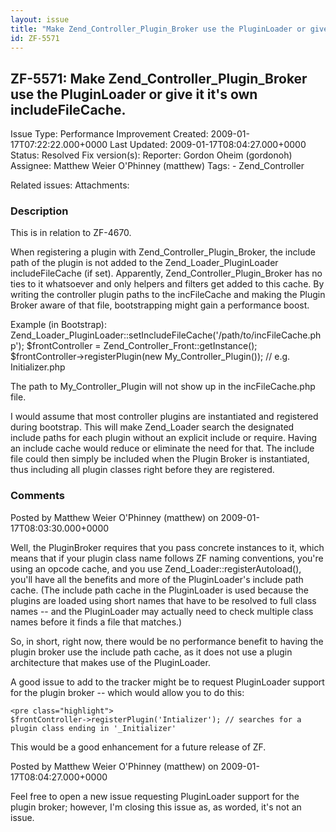 ```yaml
---
layout: issue
title: "Make Zend_Controller_Plugin_Broker use the PluginLoader or give it it's own includeFileCache."
id: ZF-5571
---
```


ZF-5571: Make Zend\_Controller\_Plugin\_Broker use the PluginLoader or give it it's own includeFileCache. 
----------------------------------------------------------------------------------------------------------

 Issue Type: Performance Improvement Created: 2009-01-17T07:22:22.000+0000 Last Updated: 2009-01-17T08:04:27.000+0000 Status: Resolved Fix version(s): 
 Reporter:  Gordon Oheim (gordonoh)  Assignee:  Matthew Weier O'Phinney (matthew)  Tags: - Zend\_Controller
 
 Related issues: 
 Attachments: 
### Description

This is in relation to ZF-4670.

When registering a plugin with Zend\_Controller\_Plugin\_Broker, the include path of the plugin is not added to the Zend\_Loader\_PluginLoader includeFileCache (if set). Apparently, Zend\_Controller\_Plugin\_Broker has no ties to it whatsoever and only helpers and filters get added to this cache. By writing the controller plugin paths to the incFileCache and making the Plugin Broker aware of that file, bootstrapping might gain a performance boost.

Example (in Bootstrap): Zend\_Loader\_PluginLoader::setIncludeFileCache('/path/to/incFileCache.php'); $frontController = Zend\_Controller\_Front::getInstance(); $frontController->registerPlugin(new My\_Controller\_Plugin()); // e.g. Initializer.php

The path to My\_Controller\_Plugin will not show up in the incFileCache.php file.

I would assume that most controller plugins are instantiated and registered during bootstrap. This will make Zend\_Loader search the designated include paths for each plugin without an explicit include or require. Having an include cache would reduce or eliminate the need for that. The include file could then simply be included when the Plugin Broker is instantiated, thus including all plugin classes right before they are registered.

 

 

### Comments

Posted by Matthew Weier O'Phinney (matthew) on 2009-01-17T08:03:30.000+0000

Well, the PluginBroker requires that you pass concrete instances to it, which means that if your plugin class name follows ZF naming conventions, you're using an opcode cache, and you use Zend\_Loader::registerAutoload(), you'll have all the benefits and more of the PluginLoader's include path cache. (The include path cache in the PluginLoader is used because the plugins are loaded using short names that have to be resolved to full class names -- and the PluginLoader may actually need to check multiple class names before it finds a file that matches.)

So, in short, right now, there would be no performance benefit to having the plugin broker use the include path cache, as it does not use a plugin architecture that makes use of the PluginLoader.

A good issue to add to the tracker might be to request PluginLoader support for the plugin broker -- which would allow you to do this:

 
    <pre class="highlight">
    $frontController->registerPlugin('Intializer'); // searches for a plugin class ending in '_Initializer'


This would be a good enhancement for a future release of ZF.

 

 

Posted by Matthew Weier O'Phinney (matthew) on 2009-01-17T08:04:27.000+0000

Feel free to open a new issue requesting PluginLoader support for the plugin broker; however, I'm closing this issue as, as worded, it's not an issue.

 

 